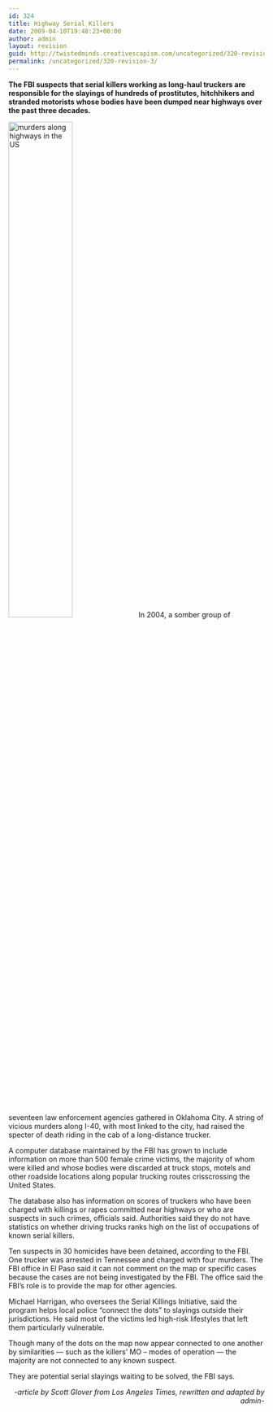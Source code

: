```yaml
---
id: 324
title: Highway Serial Killers
date: 2009-04-10T19:48:23+00:00
author: admin
layout: revision
guid: http://twistedminds.creativescapism.com/uncategorized/320-revision-3/
permalink: /uncategorized/320-revision-3/
---
```

<p class="dropcap-first">
  <strong>The FBI suspects that serial killers working as long-haul truckers are responsible for the slayings of hundreds of prostitutes, hitchhikers and stranded motorists whose bodies have been dumped near highways over the past three decades.</strong>
</p>

<img class="left" title="murders along highways in the US" src="img/post/murders_430_along_our_nations_highways_fbi.jpg" alt="murders along highways in the US" width="50%" /> In 2004, a somber group of seventeen law enforcement agencies gathered in Oklahoma City. A string of vicious murders along I-40, with most linked to the city, had raised the specter of death riding in the cab of a long-distance trucker.

A computer database maintained by the FBI has grown to include information on more than 500 female crime victims, the majority of whom were killed and whose bodies were discarded at truck stops, motels and other roadside locations along popular trucking routes crisscrossing the United States.

The database also has information on scores of truckers who have been charged with killings or rapes committed near highways or who are suspects in such crimes, officials said. Authorities said they do not have statistics on whether driving trucks ranks high on the list of occupations of known serial killers.

Ten suspects in 30 homicides have been detained, according to the FBI. One trucker was arrested in Tennessee and charged with four murders. The FBI office in El Paso said it can not comment on the map or specific cases because the cases are not being investigated by the FBI. The office said the FBI’s role is to provide the map for other agencies.

Michael Harrigan, who oversees the Serial Killings Initiative, said the program helps local police “connect the dots” to slayings outside their jurisdictions. He said most of the victims led high-risk lifestyles that left them particularly vulnerable.

Though many of the dots on the map now appear connected to one another by similarities — such as the killers’ MO &#8211; modes of operation — the majority are not connected to any known suspect.

They are potential serial slayings waiting to be solved, the FBI says.

<p style="text-align: right;">
  <em>-article by Scott Glover from Los Angeles Times, rewritten and adapted by admin-</em>
</p>